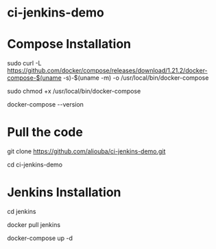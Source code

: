 # ci-jenkins-demo

# Compose Installation

sudo curl -L https://github.com/docker/compose/releases/download/1.21.2/docker-compose-$(uname -s)-$(uname -m) -o /usr/local/bin/docker-compose

sudo chmod +x /usr/local/bin/docker-compose

docker-compose --version

# Pull the code

git clone https://github.com/aliouba/ci-jenkins-demo.git

cd ci-jenkins-demo

# Jenkins Installation

cd jenkins

docker pull jenkins

docker-compose up -d

